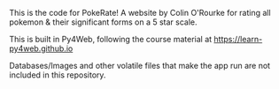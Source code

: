 This is the code for PokeRate! A website by Colin O'Rourke for rating all pokemon & their significant forms on a 5 star scale.

This is built in Py4Web, following the course material at https://learn-py4web.github.io

Databases/Images and other volatile files that make the app run are not included in this repository.
